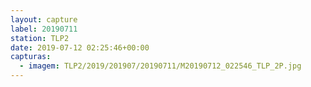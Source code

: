 ```yaml
---
layout: capture
label: 20190711
station: TLP2
date: 2019-07-12 02:25:46+00:00
capturas:
  - imagem: TLP2/2019/201907/20190711/M20190712_022546_TLP_2P.jpg
---
```

